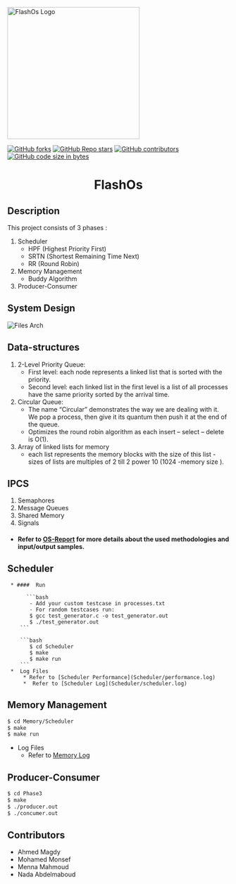 

<p >
<a><img  src="https://i.ibb.co/zGfHG79/kisspng-flash-wally-west-logo-the-cw-television-network-su-5b39a5e2d06500-8939138315305046748536.png" align="center" alt="FlashOs Logo" Width="300px" height="300px"/></a>

[![GitHub forks](https://img.shields.io/github/forks/MohmedMonsef/FlashOS?label=fork&style=plastic)](https://github.com/MohmedMonsef/FlashOS/network) [![GitHub Repo stars](https://img.shields.io/github/stars/MohmedMonsef/FlashOS?style=plastic)](https://github.com/MohmedMonsef/FlashOS/stargazers) [![GitHub contributors](https://img.shields.io/github/contributors/MohmedMonsef/FlashOS?style=plastic)](https://github.com/MohmedMonsef/FlashOS/graphs/contributors) [
![GitHub code size in bytes](https://img.shields.io/github/languages/code-size/MohmedMonsef/FlashOS?style=plastic)]()
<h1 align="center">FlashOs</h1>
</p>

## Description
This project consists of 3 phases : 
1. Scheduler
	*	HPF (Highest Priority First)
	*	SRTN (Shortest Remaining Time Next)
	*	RR (Round Robin)
2. Memory Management
	*	Buddy Algorithm
4. Producer-Consumer 

## System Design
![Files Arch](https://i.ibb.co/HH13hrJ/Screenshot-from-2021-01-22-05-36-10.png)

## Data-structures
1. 2-Level Priority Queue:
	- First level: each node represents a linked list that is sorted with the priority.
	- Second level: each linked list in the first level is a list of all processes have the same priority sorted by the arrival time.
2. Circular Queue:
	*	The name “Circular” demonstrates the way we are dealing with it. We pop a process, then give it its quantum then push it at the end of the queue.
	* Optimizes the round robin algorithm as each insert – select – delete is O(1).
3. Array of linked lists for memory 
	*	each list represents the memory blocks with the size of this list - sizes of lists are multiples of 2 till 2 power 10 (1024 -memory size ).

## IPCS
1. Semaphores
2. Message Queues
3. Shared Memory
4. Signals

* #### Refer to [OS-Report](OS-Report.pdf) for more details about the used methodologies and input/output samples.
## Scheduler

     * ####  Run
     
	      ```bash
	       - Add your custom testcase in processes.txt
	       - For random testcases run:
	       $ gcc test_generator.c -o test_generator.out
	       $ ./test_generator.out
      	```
      
     	```bash
		   $ cd Scheduler
      	   $ make
      	   $ make run
      	```
     *	Log Files
		 * Refer to [Scheduler Performance](Scheduler/performance.log)
		 *  Refer to [Scheduler Log](Scheduler/scheduler.log)




		
  

## Memory Management
   ```bash
  $ cd Memory/Scheduler
  $ make
   $ make run
   ```
    
  * Log Files
	* Refer to [Memory Log](Memory/Scheduler/memory.log)
		
## Producer-Consumer
   ```bash
  $ cd Phase3
  $ make
  $ ./producer.out
  $ ./concumer.out
   ```

## Contributors
* Ahmed Magdy
* Mohamed Monsef
* Menna Mahmoud
* Nada Abdelmaboud


